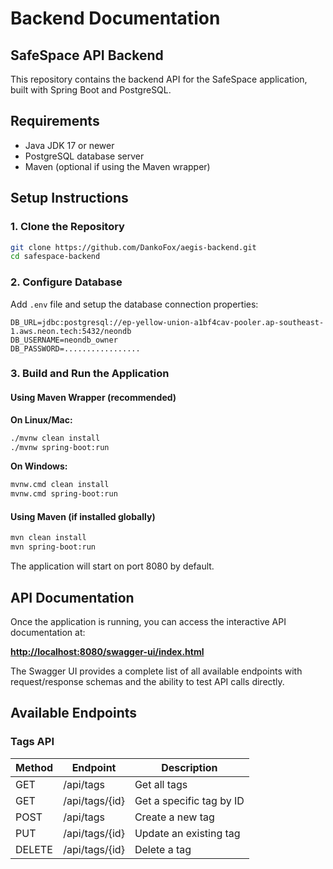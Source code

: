 # Backend Documentation

## SafeSpace API Backend

This repository contains the backend API for the SafeSpace application, built with Spring Boot and PostgreSQL.

## Requirements

- Java JDK 17 or newer
- PostgreSQL database server
- Maven (optional if using the Maven wrapper)

## Setup Instructions

### 1. Clone the Repository

```bash
git clone https://github.com/DankoFox/aegis-backend.git
cd safespace-backend
```

### 2. Configure Database

Add `.env` file and setup the database connection properties:

```properties
DB_URL=jdbc:postgresql://ep-yellow-union-a1bf4cav-pooler.ap-southeast-1.aws.neon.tech:5432/neondb
DB_USERNAME=neondb_owner
DB_PASSWORD=.................
```

### 3. Build and Run the Application

#### Using Maven Wrapper (recommended)

**On Linux/Mac:**
```bash
./mvnw clean install
./mvnw spring-boot:run
```

**On Windows:**
```bash
mvnw.cmd clean install
mvnw.cmd spring-boot:run
```

#### Using Maven (if installed globally)
```bash
mvn clean install
mvn spring-boot:run
```

The application will start on port 8080 by default.

## API Documentation

Once the application is running, you can access the interactive API documentation at:

**[http://localhost:8080/swagger-ui/index.html](http://localhost:8080/swagger-ui/index.html)**

The Swagger UI provides a complete list of all available endpoints with request/response schemas and the ability to test API calls directly.

## Available Endpoints

### Tags API

| Method | Endpoint | Description |
|--------|----------|-------------|
| GET    | /api/tags | Get all tags |
| GET    | /api/tags/{id} | Get a specific tag by ID |
| POST   | /api/tags | Create a new tag |
| PUT    | /api/tags/{id} | Update an existing tag |
| DELETE | /api/tags/{id} | Delete a tag |
